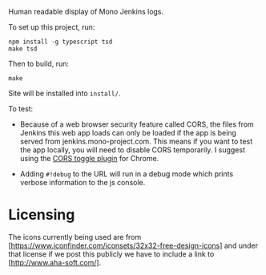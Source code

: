 Human readable display of Mono Jenkins logs.

To set up this project, run:

    npm install -g typescript tsd
    make tsd

Then to build, run:

    make

Site will be installed into `install/`.

To test:

* Because of a web browser security feature called CORS, the files from Jenkins this web app loads can only be loaded if the app is being served from jenkins.mono-project.com. This means if you want to test the app locally, you will need to disable CORS temporarily. I suggest using the [CORS toggle plugin](https://chrome.google.com/webstore/detail/cors-toggle/omcncfnpmcabckcddookmnajignpffnh?hl=en) for Chrome.

* Adding `#!debug` to the URL will run in a debug mode which prints verbose information to the js console.

# Licensing

The icons currently being used are from [https://www.iconfinder.com/iconsets/32x32-free-design-icons] and under that license if we post this publicly we have to include a link to [http://www.aha-soft.com/].